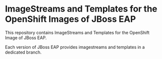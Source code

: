 # ImageStreams and Templates for the OpenShift Images of JBoss EAP

This repository contains ImageStreams and Templates for the OpenShift Image of JBoss EAP.

Each version of JBoss EAP provides imagestreams and templates in a dedicated branch.

